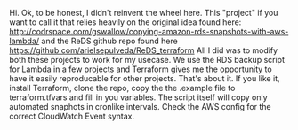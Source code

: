 Hi.
Ok, to be honest, I didn't reinvent the wheel here.
This "project" if you want to call it that relies heavily on the original idea found here:
http://codrspace.com/gswallow/copying-amazon-rds-snapshots-with-aws-lambda/
and the ReDS github repo found here https://github.com/arielsepulveda/ReDS_terraform
All I did was to modify both these projects to work for my usecase.
We use the RDS backup script for Lambda in a few projects and Terraform
gives me the opportunity to have it easily reproducable for other projects.
That's about it.
If you like it, install Terraform, clone the repo, copy the the .example file to terraform.tfvars and fill in you variables.
The script itself will copy only automated snaphots in cronlike intervals. Check the AWS config for the correct CloudWatch Event syntax.
